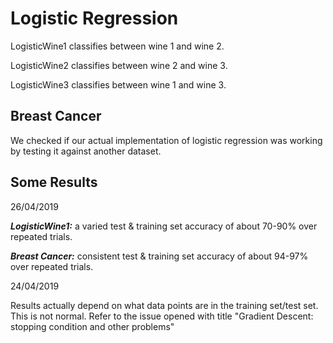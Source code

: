 # Logistic Regression

LogisticWine1 classifies between wine 1 and wine 2.

LogisticWine2 classifies between wine 2 and wine 3.

LogisticWine3 classifies between wine 1 and wine 3.


## Breast Cancer

We checked if our actual implementation of logistic regression was working by testing it against another dataset.


## Some Results

26/04/2019

***LogisticWine1:*** a varied test & training set accuracy of about 70-90% over repeated trials.

***Breast Cancer:*** consistent test & training set accuracy of about 94-97% over repeated trials.

24/04/2019

Results actually depend on what data points are in the training set/test set. This is not normal. Refer to the issue opened with title "Gradient Descent: stopping condition and other problems"
